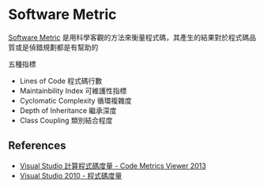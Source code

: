 # Software Metric

[Software Metric][] 是用科學客觀的方法來衡量程式碼，其產生的結果對於程式碼品質或是偵錯規劃都是有幫助的

五種指標

* Lines of Code 程式碼行數
* Maintainbility Index 可維護性指標
* Cyclomatic Complexity 循環複雜度
* Depth of Inheritance 繼承深度
* Class Coupling 類別結合程度

## References

* [Visual Studio 計算程式碼度量 - Code Metrics Viewer 2013](http://kevintsengtw.blogspot.tw/2015/02/visual-studio-code-metrics-viewer-2013.html)
* [Visual Studio 2010 - 程式碼度量](https://dotblogs.com.tw/hatelove/archive/2011/12/12/visual-studio-2010-code-metrics-introduction.aspx)

[Software Metric]: https://en.wikipedia.org/wiki/Software_metric
